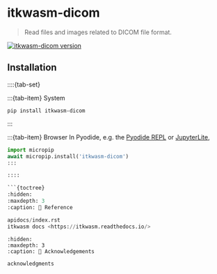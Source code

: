 itkwasm-dicom
=======

> Read files and images related to DICOM file format.

[![itkwasm-dicom version](https://badge.fury.io/py/itkwasm_dicom.svg)](https://pypi.org/project/itkwasm_dicom/)

## Installation

::::{tab-set}

:::{tab-item} System
```shell
pip install itkwasm-dicom
```
:::

:::{tab-item} Browser
In Pyodide, e.g. the [Pyodide REPL](https://pyodide.org/en/stable/console.html) or [JupyterLite](https://jupyterlite.readthedocs.io/en/latest/try/lab),

```python
import micropip
await micropip.install('itkwasm-dicom')
:::

::::

```{toctree}
:hidden:
:maxdepth: 3
:caption: 📖 Reference

apidocs/index.rst
itkwasm docs <https://itkwasm.readthedocs.io/>
```

```{toctree}
:hidden:
:maxdepth: 3
:caption: 🙏 Acknowledgements

acknowledgments
```
